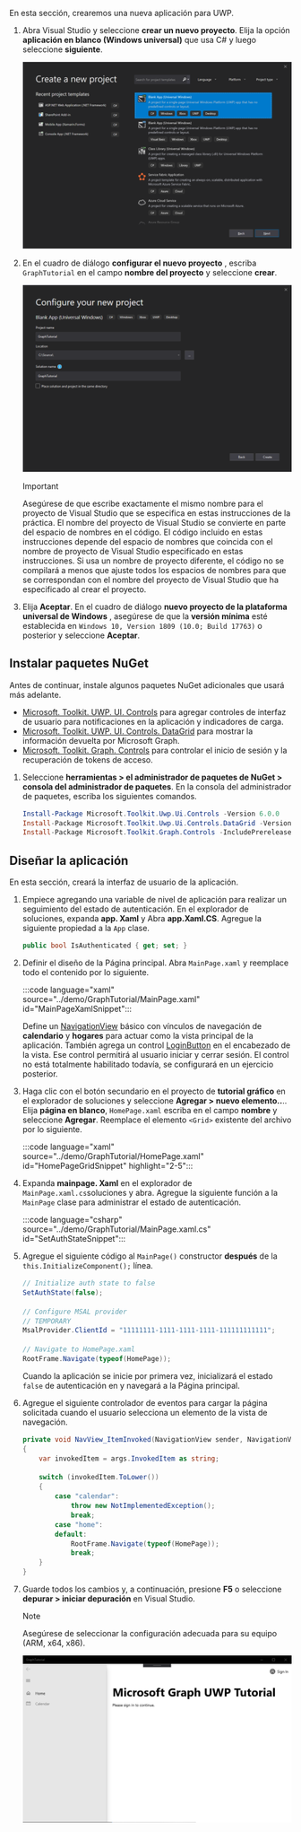 <!-- markdownlint-disable MD002 MD041 -->

En esta sección, crearemos una nueva aplicación para UWP.

1. Abra Visual Studio y seleccione **crear un nuevo proyecto**. Elija la opción **aplicación en blanco (Windows universal)** que usa C# y luego seleccione **siguiente**.

    ![Cuadro de diálogo Crear nuevo proyecto de Visual Studio 2019](./images/vs-create-new-project.png)

1. En el cuadro de diálogo **configurar el nuevo proyecto** , escriba `GraphTutorial` en el campo **nombre del proyecto** y seleccione **crear**.

    ![Cuadro de diálogo Configurar nuevo proyecto de Visual Studio 2019](./images/vs-configure-new-project.png)

    > [!IMPORTANT]
    > Asegúrese de que escribe exactamente el mismo nombre para el proyecto de Visual Studio que se especifica en estas instrucciones de la práctica. El nombre del proyecto de Visual Studio se convierte en parte del espacio de nombres en el código. El código incluido en estas instrucciones depende del espacio de nombres que coincida con el nombre de proyecto de Visual Studio especificado en estas instrucciones. Si usa un nombre de proyecto diferente, el código no se compilará a menos que ajuste todos los espacios de nombres para que se correspondan con el nombre del proyecto de Visual Studio que ha especificado al crear el proyecto.

1. Elija **Aceptar**. En el cuadro de diálogo **nuevo proyecto de la plataforma universal de Windows** , asegúrese de que la **versión mínima** esté establecida en `Windows 10, Version 1809 (10.0; Build 17763)` o posterior y seleccione **Aceptar**.

## <a name="install-nuget-packages"></a>Instalar paquetes NuGet

Antes de continuar, instale algunos paquetes NuGet adicionales que usará más adelante.

- [Microsoft. Toolkit. UWP. UI. Controls](https://www.nuget.org/packages/Microsoft.Toolkit.Uwp.Ui.Controls/) para agregar controles de interfaz de usuario para notificaciones en la aplicación y indicadores de carga.
- [Microsoft. Toolkit. UWP. UI. Controls. DataGrid](https://www.nuget.org/packages/Microsoft.Toolkit.Uwp.Ui.Controls.DataGrid/) para mostrar la información devuelta por Microsoft Graph.
- [Microsoft. Toolkit. Graph. Controls](https://www.nuget.org/packages/Microsoft.Toolkit.Graph.Controls) para controlar el inicio de sesión y la recuperación de tokens de acceso.

1. Seleccione **herramientas > el administrador de paquetes de NuGet > consola del administrador de paquetes**. En la consola del administrador de paquetes, escriba los siguientes comandos.

    ```powershell
    Install-Package Microsoft.Toolkit.Uwp.Ui.Controls -Version 6.0.0
    Install-Package Microsoft.Toolkit.Uwp.Ui.Controls.DataGrid -Version 6.0.0
    Install-Package Microsoft.Toolkit.Graph.Controls -IncludePrerelease
    ```

## <a name="design-the-app"></a>Diseñar la aplicación

En esta sección, creará la interfaz de usuario de la aplicación.

1. Empiece agregando una variable de nivel de aplicación para realizar un seguimiento del estado de autenticación. En el explorador de soluciones, expanda **app. Xaml** y Abra **app.Xaml.CS**. Agregue la siguiente propiedad a la `App` clase.

    ```csharp
    public bool IsAuthenticated { get; set; }
    ```

1. Definir el diseño de la Página principal. Abra `MainPage.xaml` y reemplace todo el contenido por lo siguiente.

    :::code language="xaml" source="../demo/GraphTutorial/MainPage.xaml" id="MainPageXamlSnippet":::

    Define un [NavigationView](/uwp/api/windows.ui.xaml.controls.navigationview) básico con vínculos de navegación de **calendario** y **hogares** para actuar como la vista principal de la aplicación. También agrega un control [LoginButton](https://github.com/windows-toolkit/Graph-Controls) en el encabezado de la vista. Ese control permitirá al usuario iniciar y cerrar sesión. El control no está totalmente habilitado todavía, se configurará en un ejercicio posterior.

1. Haga clic con el botón secundario en el proyecto de **tutorial gráfico** en el explorador de soluciones y seleccione **Agregar > nuevo elemento..**.. Elija **página en blanco**, `HomePage.xaml` escriba en el campo **nombre** y seleccione **Agregar**. Reemplace el elemento `<Grid>` existente del archivo por lo siguiente.

    :::code language="xaml" source="../demo/GraphTutorial/HomePage.xaml" id="HomePageGridSnippet" highlight="2-5":::

1. Expanda **mainpage. Xaml** en el explorador de `MainPage.xaml.cs`soluciones y abra. Agregue la siguiente función a la `MainPage` clase para administrar el estado de autenticación.

    :::code language="csharp" source="../demo/GraphTutorial/MainPage.xaml.cs" id="SetAuthStateSnippet":::

1. Agregue el siguiente código al `MainPage()` constructor **después** de la `this.InitializeComponent();` línea.

    ```csharp
    // Initialize auth state to false
    SetAuthState(false);

    // Configure MSAL provider
    // TEMPORARY
    MsalProvider.ClientId = "11111111-1111-1111-1111-111111111111";

    // Navigate to HomePage.xaml
    RootFrame.Navigate(typeof(HomePage));
    ```

    Cuando la aplicación se inicie por primera vez, inicializará el estado `false` de autenticación en y navegará a la Página principal.

1. Agregue el siguiente controlador de eventos para cargar la página solicitada cuando el usuario selecciona un elemento de la vista de navegación.

    ```csharp
    private void NavView_ItemInvoked(NavigationView sender, NavigationViewItemInvokedEventArgs args)
    {
        var invokedItem = args.InvokedItem as string;

        switch (invokedItem.ToLower())
        {
            case "calendar":
                throw new NotImplementedException();
                break;
            case "home":
            default:
                RootFrame.Navigate(typeof(HomePage));
                break;
        }
    }
    ```

1. Guarde todos los cambios y, a continuación, presione **F5** o seleccione **depurar > iniciar depuración** en Visual Studio.

    > [!NOTE]
    > Asegúrese de seleccionar la configuración adecuada para su equipo (ARM, x64, x86).

    ![Captura de la página principal](./images/create-app-01.png)
